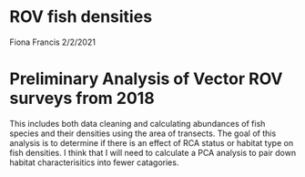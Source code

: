 ROV fish densities
================
Fiona Francis
2/2/2021

# Preliminary Analysis of Vector ROV surveys from 2018

This includes both data cleaning and calculating abundances of fish
species and their densities using the area of transects. The goal of
this analysis is to determine if there is an effect of RCA status or
habitat type on fish densities. I think that I will need to calculate a
PCA analysis to pair down habitat characterisitics into fewer
catagories.

